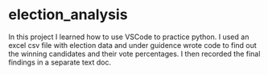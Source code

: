 # election_analysis
In this project I learned how to use VSCode to practice python. I used an excel csv file with election data and under guidence wrote code to find out the winning candidates and their vote percentages. I then recorded the final findings in a separate text doc. 
